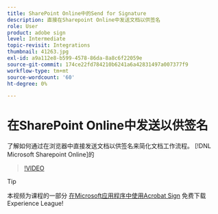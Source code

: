```yaml
---
title: SharePoint Online中的Send for Signature
description: 直接在Sharepoint Online中发送文档以供签名
role: User
product: adobe sign
level: Intermediate
topic-revisit: Integrations
thumbnail: 41263.jpg
exl-id: a9a112e8-b599-4578-86da-8a8c6f22059e
source-git-commit: 174ce22fd784210b6241a6a42831497a007377f9
workflow-type: tm+mt
source-wordcount: '60'
ht-degree: 0%

---
```


# 在SharePoint Online中发送以供签名

了解如何通过在浏览器中直接发送文档以供签名来简化文档工作流程。 [!DNL Microsoft Sharepoint Online]的

>[!VIDEO](https://video.tv.adobe.com/v/41263?hidetitle=true)

>[!TIP]
>
>本视频为课程的一部分 [在Microsoft应用程序中使用Acrobat Sign](https://experienceleague.adobe.com/?recommended=Sign-U-1-2020.2) 免费下载Experience League!
